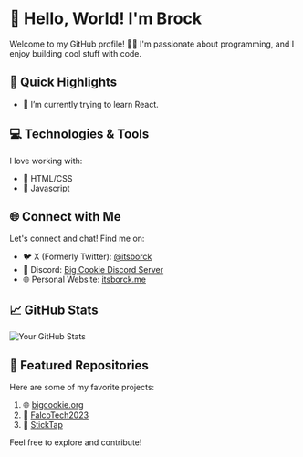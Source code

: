 # 👋 Hello, World! I'm Brock

Welcome to my GitHub profile! 👨‍💻 I'm passionate about programming, and I enjoy building cool stuff with code. 

## 🚀 Quick Highlights

- 🌱 I’m currently trying to learn React.

## 💻 Technologies & Tools

I love working with:

- 🚀 HTML/CSS
- 🔧 Javascript

## 🌐 Connect with Me

Let's connect and chat! Find me on:

- 🐦 X (Formerly Twitter): [@itsborck](https://x.com/itsborck)
- 💼 Discord: [Big Cookie Discord Server](https://discord.gg/zuecYtwdgq)
- 🌐 Personal Website: [itsborck.me](https://itsborck.me)

## 📈 GitHub Stats

![Your GitHub Stats](https://github-readme-stats.vercel.app/api?username=itsborck&show_icons=true&theme=tokyonight)

## 🌟 Featured Repositories

Here are some of my favorite projects:

1. 🌐 [bigcookie.org](https://github.com/itsborck/bigcookie.org)
2. 🤖 [FalcoTech2023](https://github.com/FalcoTech/FalcoTech2023)
3. 🏒 [StickTap](https://github.com/itsborck/sticktap)

Feel free to explore and contribute!
